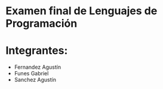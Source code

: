 ﻿# Examen final de Lenguajes de Programación

# Integrantes:
  - Fernandez Agustín
  - Funes Gabriel
  - Sanchez Agustín

